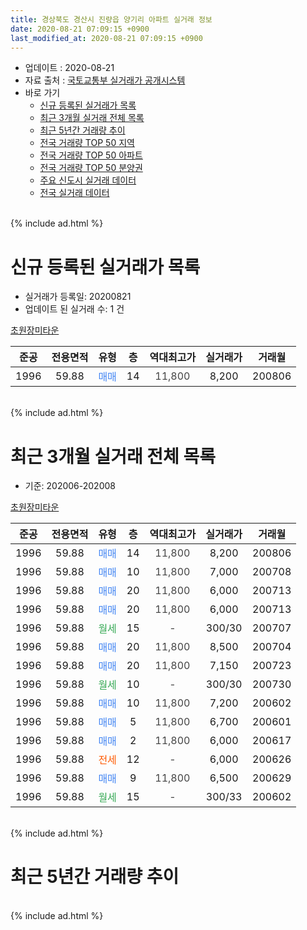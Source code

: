 ```yaml
---
title: 경상북도 경산시 진량읍 양기리 아파트 실거래 정보
date: 2020-08-21 07:09:15 +0900
last_modified_at: 2020-08-21 07:09:15 +0900
---
```


* 업데이트 : 2020-08-21
* 자료 출처 : [국토교통부 실거래가 공개시스템](http://rt.molit.go.kr)
* 바로 가기
    * [신규 등록된 실거래가 목록](#신규-등록된-실거래가-목록)
    * [최근 3개월 실거래 전체 목록](#최근-3개월-실거래-전체-목록)
    * [최근 5년간 거래량 추이](#최근-5년간-거래량-추이)
    * [전국 거래량 TOP 50 지역](https://inasie.github.io/apt-trade-info/최근-3개월-전국에서-가장-거래가-많이-발생한-지역)
    * [전국 거래량 TOP 50 아파트](https://inasie.github.io/apt-trade-info/최근-3개월-전국에서-가장-거래가-많이-발생한-아파트)
    * [전국 거래량 TOP 50 분양권](https://inasie.github.io/apt-trade-info/최근-3개월-전국에서-가장-거래가-많이-발생한-분양권)
    * [주요 신도시 실거래 데이터](https://inasie.github.io/apt-trade-info/주요-신도시)
    * [전국 실거래 데이터](https://inasie.github.io/apt-trade-info/전국)
<br>
{% include ad.html %}
<br>

# 신규 등록된 실거래가 목록
* 실거래가 등록일: 20200821
* 업데이트 된 실거래 수: 1 건


[초원장미타운](https://search.naver.com/search.naver?query=%EA%B2%BD%EC%83%81%EB%B6%81%EB%8F%84+%EA%B2%BD%EC%82%B0%EC%8B%9C+%EC%A7%84%EB%9F%89%EC%9D%8D+%EC%96%91%EA%B8%B0%EB%A6%AC+%EC%B4%88%EC%9B%90%EC%9E%A5%EB%AF%B8%ED%83%80%EC%9A%B4)

|준공|전용면적|유형|층|역대최고가|실거래가|거래월|
|:---:|:---:|:---:|:---:|:---:|:---:|:---:|
|1996|59.88|<span style="color:#4285f3">매매</span>|14|<span style="color:#444444">11,800</span>|8,200|200806|


<br>
{% include ad.html %}
<br>

# 최근 3개월 실거래 전체 목록
* 기준: 202006-202008


[초원장미타운](https://search.naver.com/search.naver?query=%EA%B2%BD%EC%83%81%EB%B6%81%EB%8F%84+%EA%B2%BD%EC%82%B0%EC%8B%9C+%EC%A7%84%EB%9F%89%EC%9D%8D+%EC%96%91%EA%B8%B0%EB%A6%AC+%EC%B4%88%EC%9B%90%EC%9E%A5%EB%AF%B8%ED%83%80%EC%9A%B4)

|준공|전용면적|유형|층|역대최고가|실거래가|거래월|
|:---:|:---:|:---:|:---:|:---:|:---:|:---:|
|1996|59.88|<span style="color:#4285f3">매매</span>|14|<span style="color:#444444">11,800</span>|8,200|200806|
|1996|59.88|<span style="color:#4285f3">매매</span>|10|<span style="color:#444444">11,800</span>|7,000|200708|
|1996|59.88|<span style="color:#4285f3">매매</span>|20|<span style="color:#444444">11,800</span>|6,000|200713|
|1996|59.88|<span style="color:#4285f3">매매</span>|20|<span style="color:#444444">11,800</span>|6,000|200713|
|1996|59.88|<span style="color:#34a853">월세</span>|15|<span style="color:#444444">-</span>|300/30|200707|
|1996|59.88|<span style="color:#4285f3">매매</span>|20|<span style="color:#444444">11,800</span>|8,500|200704|
|1996|59.88|<span style="color:#4285f3">매매</span>|20|<span style="color:#444444">11,800</span>|7,150|200723|
|1996|59.88|<span style="color:#34a853">월세</span>|10|<span style="color:#444444">-</span>|300/30|200730|
|1996|59.88|<span style="color:#4285f3">매매</span>|10|<span style="color:#444444">11,800</span>|7,200|200602|
|1996|59.88|<span style="color:#4285f3">매매</span>|5|<span style="color:#444444">11,800</span>|6,700|200601|
|1996|59.88|<span style="color:#4285f3">매매</span>|2|<span style="color:#444444">11,800</span>|6,000|200617|
|1996|59.88|<span style="color:#ff5a00">전세</span>|12|<span style="color:#444444">-</span>|6,000|200626|
|1996|59.88|<span style="color:#4285f3">매매</span>|9|<span style="color:#444444">11,800</span>|6,500|200629|
|1996|59.88|<span style="color:#34a853">월세</span>|15|<span style="color:#444444">-</span>|300/33|200602|


<br>
{% include ad.html %}
<br>

# 최근 5년간 거래량 추이


<div style="width:100%;">
    <canvas id="deal_progress" height="200"></canvas>
</div>

<script>
new Chart(document.getElementById("deal_progress"), {
    type: 'line',
    data: {
        labels: ['201508','201509','201510','201511','201512','201601','201602','201603','201604','201605','201606','201607','201608','201609','201610','201611','201612','201701','201702','201703','201704','201705','201706','201707','201708','201709','201710','201711','201712','201801','201802','201803','201804','201805','201806','201807','201808','201809','201810','201811','201812','201901','201902','201903','201904','201905','201906','201907','201908','201909','201910','201911','201912','202001','202002','202003','202004','202005','202006','202007','202008'],
        datasets: [{
            label: '매매',
            pointRadius: 1,
            data: [6, 9, 3, 4, 1, 2, 7, 2, 3, 5, 3, 5, 3, 2, 6, 0, 2, 2, 3, 7, 1, 5, 4, 5, 12, 3, 4, 2, 6, 4, 3, 4, 2, 6, 4, 5, 2, 2, 4, 4, 2, 3, 2, 1, 1, 4, 4, 0, 3, 4, 3, 3, 5, 4, 6, 3, 3, 7, 4, 5, 1],
            borderColor: "rgba(255, 201, 14, 1)",
            backgroundColor: "rgba(255, 201, 14, 0.5)",
            fill: false,
            lineTension: 0
        },{
            label: '전월세',
            pointRadius: 1,
            data: [4, 4, 2, 4, 3, 2, 2, 3, 2, 2, 1, 4, 3, 2, 2, 3, 1, 3, 2, 6, 4, 1, 1, 2, 4, 5, 3, 1, 3, 2, 2, 1, 1, 2, 2, 2, 4, 3, 4, 2, 0, 2, 3, 2, 0, 1, 2, 4, 2, 0, 4, 2, 4, 1, 3, 2, 1, 1, 2, 2, 0],
            borderColor: "rgba(0, 141, 185, 1)",
            backgroundColor: "rgba(0, 141, 185, 0.5)",
            fill: false,
            lineTension: 0
        }
        ]
    },
    options: {
        responsive: true,
        title: {
            display: false
        },
        tooltips: {
            mode: 'index',
            intersect: false
        },
        hover: {
            mode: 'nearest',
            intersect: true
        },
        scales: {
            xAxes: [{
                display: true,
                scaleLabel: {
                    display: true,
                    labelString: '년/월'
                }
            }],
            yAxes: [{
                display: true,
                ticks: {
                    suggestedMin: 0,
                },
                scaleLabel: {
                    display: true,
                    labelString: '실거래 수'
                }
            }]
        }
    }
});

</script>


<br>
{% include ad.html %}
<br>

